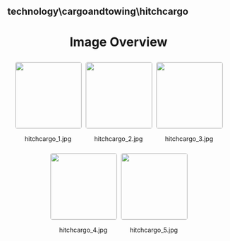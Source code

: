 ## technology\cargoandtowing\hitchcargo
<style>
    .image-gallery {
        display: flex;
        flex-wrap: wrap;
        gap: 10px;
        justify-content: center;
        padding: 10px;
    }
    .image-gallery img {
        width: 150px;
        height: auto;
        border: 1px solid #ddd;
        border-radius: 5px;
    }
    .image-gallery div {
        flex: 1 1 calc(33.333% - 20px); /* Three images per row on large screens */
        max-width: 150px;
        text-align: center;
    }
    @media (max-width: 768px) {
        .image-gallery div {
            flex: 1 1 calc(50% - 20px); /* Two images per row on medium screens */
        }
    }
    @media (max-width: 480px) {
        .image-gallery div {
            flex: 1 1 100%; /* One image per row on small screens */
        }
    }
</style>
<h1 style ="text-align: center;"> Image Overview </h1> <div class="image-gallery">
<div>
<img src="https://media.evkx.net/multimedia/technology/cargoandtowing/hitchcargo/hitchcargo_1_st.jpg">
<p>hitchcargo_1.jpg</p>
</div>
<div>
<img src="https://media.evkx.net/multimedia/technology/cargoandtowing/hitchcargo/hitchcargo_2_st.jpg">
<p>hitchcargo_2.jpg</p>
</div>
<div>
<img src="https://media.evkx.net/multimedia/technology/cargoandtowing/hitchcargo/hitchcargo_3_st.jpg">
<p>hitchcargo_3.jpg</p>
</div>
<div>
<img src="https://media.evkx.net/multimedia/technology/cargoandtowing/hitchcargo/hitchcargo_4_st.jpg">
<p>hitchcargo_4.jpg</p>
</div>
<div>
<img src="https://media.evkx.net/multimedia/technology/cargoandtowing/hitchcargo/hitchcargo_5_st.jpg">
<p>hitchcargo_5.jpg</p>
</div>
</div>
